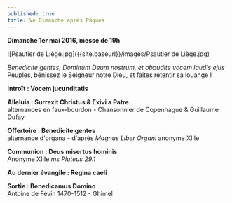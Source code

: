 ```yaml
---
published: true
title: Ve Dimanche après Pâques
---
```

**Dimanche 1er mai 2016, messe de 19h**


![Psautier de Liège.jpg]({{site.baseurl}}/images/Psautier de Liège.jpg)




*Benedicite gentes, Dominum Deum nostrum, et obaudite vocem laudis ejus*  
Peuples, bénissez le Seigneur notre Dieu, et faites retentir sa louange !

**Introït : Vocem jucunditatis**

**Alleluia : Surrexit Christus & Exivi a Patre**  
alternances en faux-bourdon - Chansonnier de Copenhague & Guillaume Dufay

**Offertoire : Benedicite gentes**  
alternance d'organa - d'après *Magnus Liber Organi* anonyme XIIIe

**Communion : Deus misertus hominis**  
Anonyme XIIIe *ms Pluteus 29.1*

**Au dernier évangile : Regina caeli**

**Sortie : Benedicamus Domino**  
Antoine de Févin 1470-1512 - Ghimel

